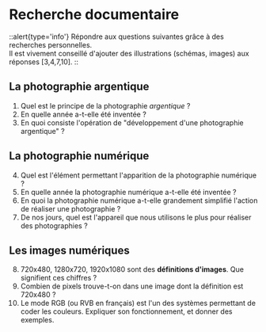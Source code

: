 # Recherche documentaire

::alert{type='info'}
Répondre aux questions suivantes grâce à des recherches personnelles.  
Il est vivement conseillé d'ajouter des illustrations (schémas, images) aux réponses [3,4,7,10].
::

## La photographie argentique

1. Quel est le principe de la photographie *argentique* ?
2. En quelle année a-t-elle été inventée ? 
3. En quoi consiste l'opération de "développement d'une photographie argentique" ?

## La photographie numérique

4. Quel est l'élément permettant l'apparition de la photographie numérique ?
5. En quelle année la photographie numérique a-t-elle été inventée ?
6. En quoi la photographie numérique a-t-elle grandement simplifié l'action de réaliser une photographie ?
7. De nos jours, quel est l'appareil que nous utilisons le plus pour réaliser des photographies ?

## Les images numériques

8. 720x480, 1280x720, 1920x1080 sont des **définitions d'images**. Que signifient ces chiffres ?
9. Combien de pixels trouve-t-on dans une image dont la définition est 720x480 ?
10. Le mode RGB (ou RVB en français) est l'un des systèmes permettant de coder les couleurs. Expliquer son fonctionnement, et donner des exemples.
